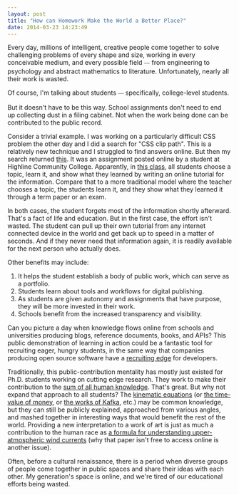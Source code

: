 ```yaml
---
layout: post
title: "How can Homework Make the World a Better Place?"
date: 2014-03-23 14:23:49
---
```


Every day, millions of intelligent, creative people come together to solve challenging problems of every shape and size, working in every conceivable medium, and every possible field <span style="color: rgb(84, 84, 84); font-family: arial, sans-serif; font-size: small; line-height: 18.200000762939453px;">—</span> from engineering to psychology and abstract mathematics to literature. Unfortunately, nearly all their work is wasted.

Of course, I'm talking about students <span style="color: rgb(84, 84, 84); font-family: arial, sans-serif; font-size: small; line-height: 18.200000762939453px;">— </span>specifically, college-level students.

But it doesn't have to be this way. School assignments don't need to end up collecting dust in a filing cabinet. Not when the work being done can be contributed to the public record.

Consider a trivial example. I was working on a particularly difficult CSS problem the other day and I did a search for "CSS clip path". This is a relatively new technique and I struggled to find answers online. But then my search returned [this][1]. It was an assignment posted online by a student at Highline Community College. Apparently, in [this class][2], all students choose a topic, learn it, and show what they learned by writing an online tutorial for the information. Compare that to a more traditional model where the teacher chooses a topic, the students learn it, and they show what they learned it through a term paper or an exam.

 [1]: http://ned.highline.edu/~ryan-j/200/final/
 [2]: https://caf.highline.edu/?abbrev=C+SCI&num=200

In both cases, the student forgets most of the information shortly afterward. That's a fact of life and education. But in the first case, the effort isn't wasted. The student can pull up their own tutorial from any internet connected device in the world and get back up to speed in a matter of seconds. And if they never need that information again, it is readily available for the next person who actually does.

Other benefits may include:

1.  It helps the student establish a body of public work, which can serve as a portfolio.
2.  Students learn about tools and workflows for digital publishing.
3.  As students are given autonomy and assignments that have purpose, they will be more invested in their work.
4.  Schools benefit from the increased transparency and visibility.

Can you picture a day when knowledge flows online from schools and universities producing blogs, reference documents, books, and APIs? This public demonstration of learning in action could be a fantastic tool for recruiting eager, hungry students, in the same way that companies producing open source software have a [recruiting edge][3] for developers.

 [3]: http://tom.preston-werner.com/2011/11/22/open-source-everything.html

Traditionally, this public-contribution mentality has mostly just existed for Ph.D. students working on cutting edge research. They work to make their contribution to the [sum of all human knowledge][4]. That's great. But why not expand that approach to all students? The [kinematic equations][5] (or [the time-value of money][6], or [the works of Kafka][7], etc.) may be common knowledge, but they can still be publicly explained, approached from various angles, and mashed together in interesting ways that would benefit the rest of the world. Providing a new interpretation to a work of art is just as much a contribution to the human race as [a formula for understanding upper-atmospheric wind currents][8] (why that paper isn't free to access online is another issue).

 [4]: http://matt.might.net/articles/phd-school-in-pictures/
 [5]: http://www.physicsclassroom.com/class/1DKin/Lesson-6/Kinematic-Equations
 [6]: https://en.wikipedia.org/wiki/Time_value_of_money
 [7]: https://en.wikipedia.org/wiki/Franz_Kafka_works
 [8]: http://www.sciencedirect.com/science/article/pii/003206337490172X

Often, before a cultural renaissance, there is a period when diverse groups of people come together in public spaces and share their ideas with each other. My generation's space is online, and we're tired of our educational efforts being wasted.